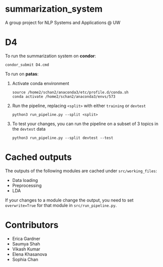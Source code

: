 # summarization_system
A group project for NLP Systems and Applications @ UW

# D4

To run the summarization system on **condor**:
```
condor_submit D4.cmd
```



To run on **patas**:
1. Activate conda environment
    ```
    source /home2/schan2/anaconda3/etc/profile.d/conda.sh
    conda activate /home2/schan2/anaconda3/envs/573
    ```
2. Run the pipeline, replacing `<split>` with either `training` or `devtest`
    ```
    python3 run_pipeline.py --split <split>
    ```
3. To test your changes, you can run the pipeline on a subset of 3 topics in the `devtest` data
    ```
    python3 run_pipeline.py --split devtest --test
    ```


# Cached outputs
The outputs of the following modules are cached under `src/working_files`:
* Data loading
* Preprocessing
* LDA

If your changes to a module change the output, you need to set `overwrite=True` for that module in `src/run_pipeline.py`. 


# Contributors
* Erica Gardner 
* Saumya Shah 
* Vikash Kumar 
* Elena Khasanova
* Sophia Chan 

